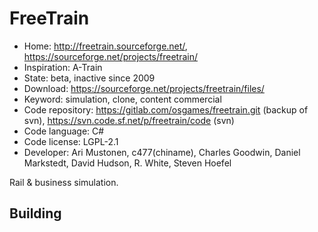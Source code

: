 # FreeTrain

- Home: http://freetrain.sourceforge.net/, https://sourceforge.net/projects/freetrain/
- Inspiration: A-Train
- State: beta, inactive since 2009
- Download: https://sourceforge.net/projects/freetrain/files/
- Keyword: simulation, clone, content commercial
- Code repository: https://gitlab.com/osgames/freetrain.git (backup of svn), https://svn.code.sf.net/p/freetrain/code (svn)
- Code language: C#
- Code license: LGPL-2.1
- Developer: Ari Mustonen, c477(chiname), Charles Goodwin, Daniel Markstedt, David Hudson, R. White, Steven Hoefel

Rail & business simulation.

## Building
